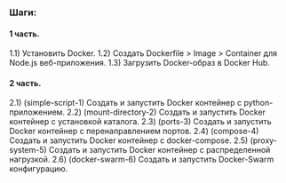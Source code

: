 ### Шаги:
#### 1 часть.
1.1) Установить Docker. 
1.2) Создать Dockerfile > Image > Container для Node.js веб-приложения.
1.3) Загрузить Docker-образ в Docker Hub.
#### 2 часть.
2.1) (simple-script-1) Создать и запустить Docker контейнер с python-приложением.
2.2) (mount-directory-2) Создать и запустить Docker контейнер с установкой каталога.
2.3) (ports-3) Создать и запустить Docker контейнер с перенаправлением портов.
2.4) (compose-4) Создать и запустить Docker контейнер с docker-compose.
2.5) (proxy-system-5) Создать и запустить Docker контейнер с распределенной нагрузкой.
2.6) (docker-swarm-6) Создать и запустить Docker-Swarm конфигурацию.
